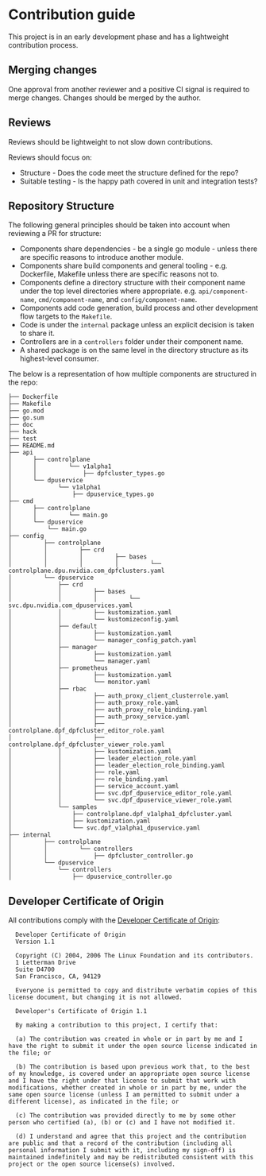 # Contribution guide
This project is in an early development phase and has a lightweight contribution process.

## Merging changes
One approval from another reviewer and a positive CI signal is required to merge changes. Changes should be merged by the author.

## Reviews
Reviews should be lightweight to not slow down contributions.

Reviews should focus on:
- Structure - Does the code meet the structure defined for the repo?
- Suitable testing  - Is the happy path covered in unit and integration tests?

## Repository Structure

The following general principles should be taken into account when reviewing a PR for structure:
- Components share dependencies - be a single go module - unless there are specific reasons to introduce another module.
- Components share build components and general tooling - e.g. Dockerfile, Makefile unless there are specific reasons not to.
- Components define a directory structure with their component name under the top level directories where appropriate. e.g. `api/component-name`, `cmd/component-name`, and `config/component-name`.
- Components add code generation, build process and other development flow targets to the `Makefile`.
- Code is under the `internal` package unless an explicit decision is taken to share it.
- Controllers are in a `controllers` folder under their component name.
- A shared package is on the same level in the directory structure as its highest-level consumer.

  
The below is a representation of how multiple components are structured in the repo:
```
├── Dockerfile
├── Makefile
├── go.mod
├── go.sum
├── doc
├── hack
├── test
├── README.md
├── api
│      ├── controlplane
│      │         └── v1alpha1
│      │             ├── dpfcluster_types.go
│      └── dpuservice
│             └── v1alpha1
│                 ├── dpuservice_types.go
├── cmd
│      ├── controlplane
│      │         └── main.go
│      └── dpuservice
│          └── main.go
├── config
│         ├── controlplane
│         │         ├── crd
│         │         │         ├── bases
│         │         │         │         └── controlplane.dpu.nvidia.com_dpfclusters.yaml
│         └── dpuservice
│             ├── crd
│             │         ├── bases
│             │         │         └── svc.dpu.nvidia.com_dpuservices.yaml
│             │         ├── kustomization.yaml
│             │         └── kustomizeconfig.yaml
│             ├── default
│             │         ├── kustomization.yaml
│             │         └── manager_config_patch.yaml
│             ├── manager
│             │         ├── kustomization.yaml
│             │         └── manager.yaml
│             ├── prometheus
│             │         ├── kustomization.yaml
│             │         └── monitor.yaml
│             ├── rbac
│             │         ├── auth_proxy_client_clusterrole.yaml
│             │         ├── auth_proxy_role.yaml
│             │         ├── auth_proxy_role_binding.yaml
│             │         ├── auth_proxy_service.yaml
│             │         ├── controlplane.dpf_dpfcluster_editor_role.yaml
│             │         ├── controlplane.dpf_dpfcluster_viewer_role.yaml
│             │         ├── kustomization.yaml
│             │         ├── leader_election_role.yaml
│             │         ├── leader_election_role_binding.yaml
│             │         ├── role.yaml
│             │         ├── role_binding.yaml
│             │         ├── service_account.yaml
│             │         ├── svc.dpf_dpuservice_editor_role.yaml
│             │         └── svc.dpf_dpuservice_viewer_role.yaml
│             └── samples
│                 ├── controlplane.dpf_v1alpha1_dpfcluster.yaml
│                 ├── kustomization.yaml
│                 └── svc.dpf_v1alpha1_dpuservice.yaml
├── internal
│         ├── controlplane
│         │         └── controllers
│         │             ├── dpfcluster_controller.go
│         └── dpuservice
│             └── controllers
│                 ├── dpuservice_controller.go
```

## Developer Certificate of Origin

All contributions comply with the [Developer Certificate of Origin](https://developercertificate.org/):
  ```
    Developer Certificate of Origin
    Version 1.1
    
    Copyright (C) 2004, 2006 The Linux Foundation and its contributors.
    1 Letterman Drive
    Suite D4700
    San Francisco, CA, 94129
    
    Everyone is permitted to copy and distribute verbatim copies of this license document, but changing it is not allowed.

    Developer's Certificate of Origin 1.1
    
    By making a contribution to this project, I certify that:
    
    (a) The contribution was created in whole or in part by me and I have the right to submit it under the open source license indicated in the file; or
    
    (b) The contribution is based upon previous work that, to the best of my knowledge, is covered under an appropriate open source license and I have the right under that license to submit that work with modifications, whether created in whole or in part by me, under the same open source license (unless I am permitted to submit under a different license), as indicated in the file; or
    
    (c) The contribution was provided directly to me by some other person who certified (a), (b) or (c) and I have not modified it.
    
    (d) I understand and agree that this project and the contribution are public and that a record of the contribution (including all personal information I submit with it, including my sign-off) is maintained indefinitely and may be redistributed consistent with this project or the open source license(s) involved.
  ```
